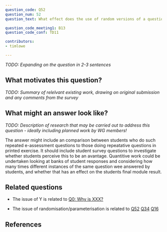 ```yaml
---
question_code: Q52 
question_num: 52 
question_text: What effect does the use of random versions of a question (e.g. using parameterised values) have on the outcomes of e-assessment? 

question_code_meeting1: B13
question_code_conf: TD11 

contributors: 
- timlowe

---
```

*TODO: Expanding on the question in 2-3 sentences*

## What motivates this question?

*TODO: Summary of relelvant existing work, drawing on original submission and any comments from the survey*

## What might an answer look like?

*TODO: Description of research that may be carried out to address this question - ideally including planned work by WG members!*

The answer might include an comparison between students who do such repeated e-assessment questions to those doing repeatative questions in printed exercise.
It should include student survey questions to investigate whether students perceive this to be an avantage. 
Quantitive work could be undertaken looking at banks of student responses and considering how many times different instances of the same question wee answered by students, and whether that has an effect on the students final module result.

## Related questions

* The issue of Y is related to [Q0: Why is XXX?](Q0)

* The issue of randomisation/parameterisation is related to [Q52](Q52) [Q34](Q34) [Q16](Q16)

## References
